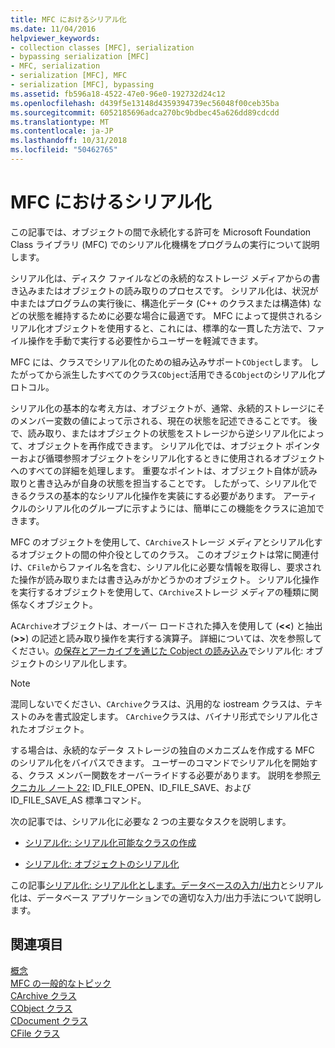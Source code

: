 ```yaml
---
title: MFC におけるシリアル化
ms.date: 11/04/2016
helpviewer_keywords:
- collection classes [MFC], serialization
- bypassing serialization [MFC]
- MFC, serialization
- serialization [MFC], MFC
- serialization [MFC], bypassing
ms.assetid: fb596a18-4522-47e0-96e0-192732d24c12
ms.openlocfilehash: d439f5e13148d4359394739ec56048f00ceb35ba
ms.sourcegitcommit: 6052185696adca270bc9bdbec45a626dd89cdcdd
ms.translationtype: MT
ms.contentlocale: ja-JP
ms.lasthandoff: 10/31/2018
ms.locfileid: "50462765"
---
```

# <a name="serialization-in-mfc"></a>MFC におけるシリアル化

この記事では、オブジェクトの間で永続化する許可を Microsoft Foundation Class ライブラリ (MFC) でのシリアル化機構をプログラムの実行について説明します。

シリアル化は、ディスク ファイルなどの永続的なストレージ メディアからの書き込みまたはオブジェクトの読み取りのプロセスです。 シリアル化は、状況が中またはプログラムの実行後に、構造化データ (C++ のクラスまたは構造体) などの状態を維持するために必要な場合に最適です。 MFC によって提供されるシリアル化オブジェクトを使用すると、これには、標準的な一貫した方法で、ファイル操作を手動で実行する必要性からユーザーを軽減できます。

MFC には、クラスでシリアル化のための組み込みサポート`CObject`します。 したがってから派生したすべてのクラス`CObject`活用できる`CObject`のシリアル化プロトコル。

シリアル化の基本的な考え方は、オブジェクトが、通常、永続的ストレージにそのメンバー変数の値によって示される、現在の状態を記述できることです。 後で、読み取り、またはオブジェクトの状態をストレージから逆シリアル化によって、オブジェクトを再作成できます。 シリアル化では、オブジェクト ポインターおよび循環参照オブジェクトをシリアル化するときに使用されるオブジェクトへのすべての詳細を処理します。 重要なポイントは、オブジェクト自体が読み取りと書き込みが自身の状態を担当することです。 したがって、シリアル化できるクラスの基本的なシリアル化操作を実装にする必要があります。 アーティクルのシリアル化のグループに示すようには、簡単にこの機能をクラスに追加できます。

MFC のオブジェクトを使用して、`CArchive`ストレージ メディアとシリアル化するオブジェクトの間の仲介役としてのクラス。 このオブジェクトは常に関連付け、`CFile`からファイル名を含む、シリアル化に必要な情報を取得し、要求された操作が読み取りまたは書き込みがかどうかのオブジェクト。 シリアル化操作を実行するオブジェクトを使用して、`CArchive`ストレージ メディアの種類に関係なくオブジェクト。

A`CArchive`オブジェクトは、オーバー ロードされた挿入を使用して (**<\<**) と抽出 (**>>**) の記述と読み取り操作を実行する演算子。 詳細については、次を参照してください。[の保存とアーカイブを通じた Cobject の読み込み](../mfc/storing-and-loading-cobjects-via-an-archive.md)でシリアル化: オブジェクトのシリアル化します。

> [!NOTE]
>  混同しないでください、`CArchive`クラスは、汎用的な iostream クラスは、テキストのみを書式設定します。 `CArchive`クラスは、バイナリ形式でシリアル化されたオブジェクト。

する場合は、永続的なデータ ストレージの独自のメカニズムを作成する MFC のシリアル化をバイパスできます。 ユーザーのコマンドでシリアル化を開始する、クラス メンバー関数をオーバーライドする必要があります。 説明を参照[テクニカル ノート 22:](../mfc/tn022-standard-commands-implementation.md) ID_FILE_OPEN、ID_FILE_SAVE、および ID_FILE_SAVE_AS 標準コマンド。

次の記事では、シリアル化に必要な 2 つの主要なタスクを説明します。

- [シリアル化: シリアル化可能なクラスの作成](../mfc/serialization-making-a-serializable-class.md)

- [シリアル化: オブジェクトのシリアル化](../mfc/serialization-serializing-an-object.md)

この記事[シリアル化: シリアル化とします。データベースの入力/出力](../mfc/serialization-serialization-vs-database-input-output.md)とシリアル化は、データベース アプリケーションでの適切な入力/出力手法について説明します。

## <a name="see-also"></a>関連項目

[概念](../mfc/mfc-concepts.md)<br/>
[MFC の一般的なトピック](../mfc/general-mfc-topics.md)<br/>
[CArchive クラス](../mfc/reference/carchive-class.md)<br/>
[CObject クラス](../mfc/reference/cobject-class.md)<br/>
[CDocument クラス](../mfc/reference/cdocument-class.md)<br/>
[CFile クラス](../mfc/reference/cfile-class.md)

